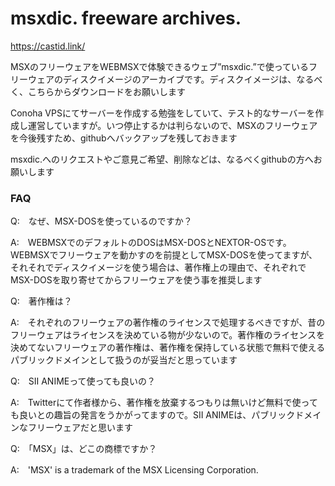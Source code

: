 # msxdic. freeware archives.

https://castid.link/

MSXのフリーウェアをWEBMSXで体験できるウェブ”msxdic.”で使っているフリーウェアのディスクイメージのアーカイブです。ディスクイメージは、なるべく、こちらからダウンロードをお願いします

Conoha VPSにてサーバーを作成する勉強をしていて、テスト的なサーバーを作成し運営していますが。いつ停止するかは判らないので、MSXのフリーウェアを今後残すため、githubへバックアップを残しておきます


msxdic.へのリクエストやご意見ご希望、削除などは、なるべくgithubの方へお願いします


### FAQ

Q:　なぜ、MSX-DOSを使っているのですか？

A:　WEBMSXでのデフォルトのDOSはMSX-DOSとNEXTOR-OSです。WEBMSXでフリーウェアを動かすのを前提としてMSX-DOSを使ってますが、それそれでディスクイメージを使う場合は、著作権上の理由で、それぞれでMSX-DOSを取り寄せてからフリーウェアを使う事を推奨します

Q:　著作権は？

A:　それぞれのフリーウェアの著作権のライセンスで処理するべきですが、昔のフリーウェアはライセンスを決めている物が少ないので。著作権のライセンスを決めてないフリーウェアの著作権は、著作権を保持している状態で無料で使えるパブリックドメインとして扱うのが妥当だと思っています

Q:　SII ANIMEって使っても良いの？

A:　Twitterにて作者様から、著作権を放棄するつもりは無いけど無料で使っても良いとの趣旨の発言をうかがってますので。SII ANIMEは、パブリックドメインなフリーウェアだと思います

Q:　「MSX」は、どこの商標ですか？

A:　'MSX' is a trademark of the MSX Licensing Corporation.
